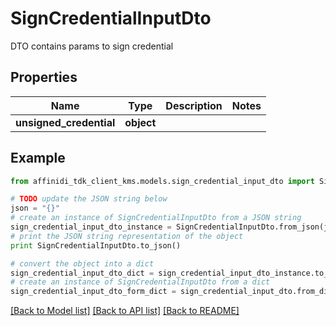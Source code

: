 # SignCredentialInputDto

DTO contains params to sign credential

## Properties

| Name                    | Type       | Description | Notes |
| ----------------------- | ---------- | ----------- | ----- |
| **unsigned_credential** | **object** |             |

## Example

```python
from affinidi_tdk_client_kms.models.sign_credential_input_dto import SignCredentialInputDto

# TODO update the JSON string below
json = "{}"
# create an instance of SignCredentialInputDto from a JSON string
sign_credential_input_dto_instance = SignCredentialInputDto.from_json(json)
# print the JSON string representation of the object
print SignCredentialInputDto.to_json()

# convert the object into a dict
sign_credential_input_dto_dict = sign_credential_input_dto_instance.to_dict()
# create an instance of SignCredentialInputDto from a dict
sign_credential_input_dto_form_dict = sign_credential_input_dto.from_dict(sign_credential_input_dto_dict)
```

[[Back to Model list]](../README.md#documentation-for-models) [[Back to API list]](../README.md#documentation-for-api-endpoints) [[Back to README]](../README.md)
